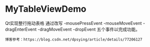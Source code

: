 # MyTableViewDemo
Qt实现整行拖动表格
    通过改写
        -mousePressEvent
        -mouseMoveEvent
        -dragEnterEvent
        -dragMoveEvent
        -dropEvent
    五个事件以完成功能。
    
    博客参考：https://blog.csdn.net/dpsying/article/details/77206127

